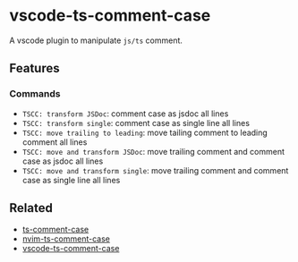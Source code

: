 # vscode-ts-comment-case

A vscode plugin to manipulate `js/ts` comment.

## Features

### Commands

- `TSCC: transform JSDoc`: comment case as jsdoc all lines
- `TSCC: transform single`: comment case as single line all lines
- `TSCC: move trailing to leading`: move tailing comment to leading comment all lines
- `TSCC: move and transform JSDoc`: move trailing comment and comment case as jsdoc all lines
- `TSCC: move and transform single`: move trailing comment and comment case as single line all lines

## Related

- [ts-comment-case](https://github.com/moecasts/ts-comment-case)
- [nvim-ts-comment-case](https://github.com/moecasts/nvim-ts-comment-case)
- [vscode-ts-comment-case](https://github.com/moecasts/vscode-ts-comment-case)
